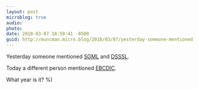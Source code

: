 ```yaml
---
layout: post
microblog: true
audio: 
photo: 
date: 2018-03-07 18:59:41 -0500
guid: http://muncman.micro.blog/2018/03/07/yesterday-someone-mentioned.html
---
```

Yesterday someone mentioned [SGML](https://en.wikipedia.org/wiki/Standard_Generalized_Markup_Language) and [DSSSL](https://en.wikipedia.org/wiki/Document_Style_Semantics_and_Specification_Language). 

Today a different person mentioned [EBCDIC](https://en.wikipedia.org/wiki/EBCDIC). 

What year is it?  %) 
